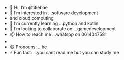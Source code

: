 - 👋 Hi, I’m @titiebae
- 👀 I’m interested in ...software development
- and cloud computing
- 🌱 I’m currently learning ...python and kotlin 
- 💞️ I’m looking to collaborate on ...gamedevelopment
- 📫 How to reach me ...whatspp on 0614047581
- 
- 😄 Pronouns: ...he
- ⚡ Fun fact: ...you cant read me but you can study me 

<!---
titiebae/titiebae is a ✨ special ✨ repository because its `README.md` (this file) appears on your GitHub profile.
You can click the Preview link to take a look at your changes.
--->
